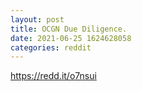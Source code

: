 ```yaml
--- 
layout: post 
title: OCGN Due Diligence. 
date: 2021-06-25 1624628058 
categories: reddit 
--- 
```

https://redd.it/o7nsui